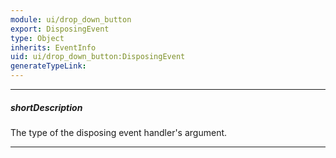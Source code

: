 ```yaml
---
module: ui/drop_down_button
export: DisposingEvent
type: Object
inherits: EventInfo
uid: ui/drop_down_button:DisposingEvent
generateTypeLink: 
---
```

---
##### shortDescription
The type of the disposing event handler's argument.

---
<!-- Description goes here -->